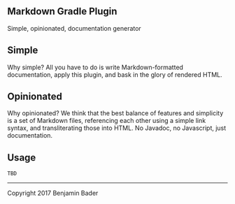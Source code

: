 Markdown Gradle Plugin
----------------------

Simple, opinionated, documentation generator

Simple
------

Why simple?  All you have to do is write Markdown-formatted documentation, apply this plugin, and bask in the glory of rendered HTML.

Opinionated
-----------

Why opinionated?  We think that the best balance of features and simplicity is a set of Markdown files, referencing each other using a simple link syntax, and transliterating those into HTML.  No Javadoc, no Javascript, just documentation.


Usage
-----

```
TBD
```


-----------------------------
Copyright 2017 Benjamin Bader